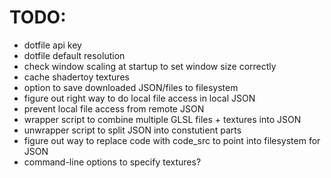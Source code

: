 # TODO:

  - dotfile api key
  - dotfile default resolution
  - check window scaling at startup to set window size correctly
  - cache shadertoy textures
  - option to save downloaded JSON/files to filesystem
  - figure out right way to do local file access in local JSON
  - prevent local file access from remote JSON
  - wrapper script to combine multiple GLSL files + textures into JSON
  - unwrapper script to split JSON into constutient parts
  - figure out way to replace code with code_src to point into filesystem for JSON
  - command-line options to specify textures?
  

